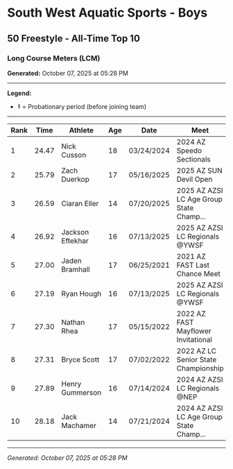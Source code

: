 # South West Aquatic Sports - Boys
## 50 Freestyle - All-Time Top 10
### Long Course Meters (LCM)

**Generated:** October 07, 2025 at 05:28 PM

---

**Legend:**
- ‡ = Probationary period (before joining team)

---

| Rank | Time | Athlete | Age | Date | Meet |
|------|------|---------|-----|------|------|
| 1 | 24.47 | Nick Cusson | 18 | 03/24/2024 | 2024 AZ Speedo Sectionals |
| 2 | 25.79 | Zach Duerkop | 17 | 05/16/2025 | 2025 AZ SUN Devil Open |
| 3 | 26.59 | Ciaran Eller | 14 | 07/20/2025 | 2025 AZ AZSI LC Age Group State Champ... |
| 4 | 26.92 | Jackson Eftekhar | 16 | 07/13/2025 | 2025 AZ AZSI LC Regionals @YWSF |
| 5 | 27.00 | Jaden Bramhall | 17 | 06/25/2021 | 2021 AZ FAST Last Chance Meet |
| 6 | 27.19 | Ryan Hough | 16 | 07/13/2025 | 2025 AZ AZSI LC Regionals @YWSF |
| 7 | 27.30 | Nathan Rhea | 17 | 05/15/2022 | 2022 AZ FAST Mayflower Invitational |
| 8 | 27.31 | Bryce Scott | 17 | 07/02/2022 | 2022 AZ LC Senior State Championship |
| 9 | 27.89 | Henry Gummerson | 16 | 07/14/2024 | 2024 AZ AZSI LC Regionals @NEP |
| 10 | 28.18 | Jack Machamer | 14 | 07/21/2024 | 2024 AZ AZSI LC Age Group State Champ... |

---

*Generated: October 07, 2025 at 05:28 PM*
